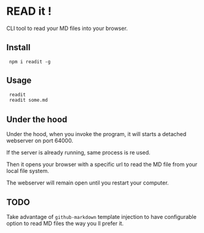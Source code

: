 # READ it !

CLI tool to read your MD files into your browser.

## Install

``` npm i readit -g```

## Usage

```sh
 readit 
 readit some.md
```

## Under the hood

Under the hood, when you invoke the program, it will starts a detached webserver on port 64000.

If the server is already running, same process is re used.

Then it opens your browser with a specific url to read the MD file from your local file system.

The webserver will remain open until you restart your computer.

## TODO

Take advantage of ```github-markdown``` template injection 
to have configurable option to read MD files the way you ll prefer it.
